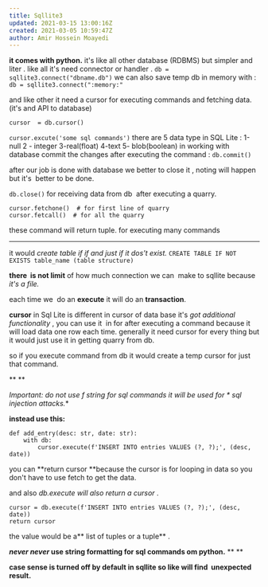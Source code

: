 ```yaml
---
title: Sqllite3
updated: 2021-03-15 13:00:16Z
created: 2021-03-05 10:59:47Z
author: Amir Hossein Moayedi
---
```


**it comes with python.**
it's like all other database (RDBMS) but simpler and liter .
like all it's need connector or handler .
`db = sqllite3.connect("dbname.db")`
we can also save temp db in memory with :
`db = sqllite3.connect(":memory:"`

and like other it need a cursor for executing commands and fetching data.(it's and API to database)

`cursor  = db.cursor()`

`cursor.excute('some sql commands')`
there are 5 data type in SQL Lite :
1-null 2 - integer 3-real(float) 4-text 5- blob(boolean)
in working with database commit the changes after executing the command :
`db.commit()`

after our job is done with database we better to close it , noting will happen but it's  better to be done.

`db.close()`
for receiving data from db  after executing a quarry.

```
cursor.fetchone()  # for first line of quarry
cursor.fetcall()  # for all the quarry
```

these command will return tuple.
for executing many commands

* * *

it would *create table if if and just if it dos't exist.*
`CREATE TABLE IF NOT EXISTS table_name (table structure)`

**there  is not limit** of how much connection we can  make to sqllite because *it's a file.*

each time we  do an **execute** it will do an **transaction**.

**cursor** in Sql Lite is different in cursor of data base it's *got additional functionality* , you can use it  in for after executing a command because it will load data one row each time. generally it need cursor for every thing but it would just use it in getting quarry from db.

so if you execute command from db it would create a temp cursor for just that command.

**
**

**Important: do not use *f string* for sql commands it will be used for * sql injection* attacks.**

**instead use this:**

```
def add_entry(desc: str, date: str):
    with db:
        cursor.execute(f'INSERT INTO entries VALUES (?, ?);', (desc, date))
```

you can **return cursor **because the cursor is for looping in data so you don't have to use fetch to get the data.

and also *db.execute will also return a cursor* .

```
cursor = db.execute(f'INSERT INTO entries VALUES (?, ?);', (desc, date))
return cursor
```

the value would be a** list of tuples or a tuple** .

***never never* use string formatting for sql commands om python.**
**
**

**case sense is turned off by default in sqllite so like will find  unexpected result.**